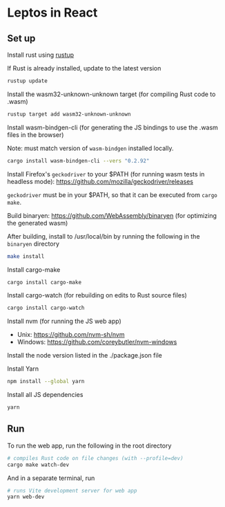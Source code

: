 # Leptos in React

## Set up

Install rust using [rustup](https://www.rust-lang.org/tools/install)

If Rust is already installed, update to the latest version

```sh
rustup update
```

Install the wasm32-unknown-unknown target (for compiling Rust code to .wasm)

```sh
rustup target add wasm32-unknown-unknown
```

Install wasm-bindgen-cli (for generating the JS bindings to use the .wasm files in the browser)

Note: must match version of `wasm-bindgen` installed locally.

```sh
cargo install wasm-bindgen-cli --vers "0.2.92"
```

Install Firefox's `geckodriver` to your $PATH (for running wasm tests in headless mode): https://github.com/mozilla/geckodriver/releases

`geckodriver` must be in your $PATH, so that it can be executed from `cargo make`.

Build binaryen: https://github.com/WebAssembly/binaryen (for optimizing the generated wasm)

After building, install to /usr/local/bin by running the following in the `binaryen` directory

```sh
make install
```

Install cargo-make

```sh
cargo install cargo-make
```

Install cargo-watch (for rebuilding on edits to Rust source files)

```sh
cargo install cargo-watch
```

Install nvm (for running the JS web app)

- Unix: https://github.com/nvm-sh/nvm
- Windows: https://github.com/coreybutler/nvm-windows

Install the node version listed in the ./package.json file

Install Yarn

```sh
npm install --global yarn
```

Install all JS dependencies

```sh
yarn
```

## Run

To run the web app, run the following in the root directory

```sh
# compiles Rust code on file changes (with --profile=dev)
cargo make watch-dev
```

And in a separate terminal, run

```sh
# runs Vite development server for web app
yarn web-dev
```
